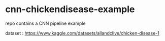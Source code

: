 # cnn-chickendisease-example
repo contains a CNN pipeline example

dataset : https://www.kaggle.com/datasets/allandclive/chicken-disease-1

